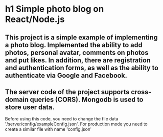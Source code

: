 h1 Simple photo blog on React/Node.js
=====================================
This project is a simple example of implementing a photo blog. Implemented the ability to add photos, personal avatar, comments on photos and put likes. In addition, there are registration and authentication forms, as well as the ability to authenticate via Google and Facebook.
-----------
The server code of the project supports cross-domain queries (CORS).
Mongodb is used to store user data.
-----------
Before using this code, you need to change the file data '/server/config/exampleConfig.json'.
For production mode you need to create a similar file with name 'config.json'